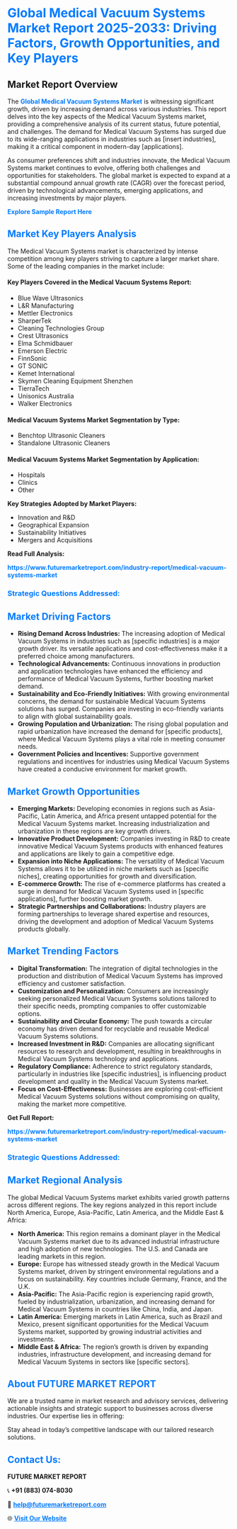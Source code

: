 <h1 style="color: #007BFF;">Global Medical Vacuum Systems Market Report 2025-2033: Driving Factors, Growth Opportunities, and Key Players</h1>

<section id="overview">
<h2>Market Report Overview</h2>
<p>The <a href="https://www.futuremarketreport.com/industry-report/medical-vacuum-systems-market" style="color: #007BFF; text-decoration: none;"><strong>Global Medical Vacuum Systems Market</strong></a> is witnessing significant growth, driven by increasing demand across various industries. This report delves into the key aspects of the Medical Vacuum Systems market, providing a comprehensive analysis of its current status, future potential, and challenges. The demand for Medical Vacuum Systems has surged due to its wide-ranging applications in industries such as [insert industries], making it a critical component in modern-day [applications].</p>
<p>As consumer preferences shift and industries innovate, the Medical Vacuum Systems market continues to evolve, offering both challenges and opportunities for stakeholders. The global market is expected to expand at a substantial compound annual growth rate (CAGR) over the forecast period, driven by technological advancements, emerging applications, and increasing investments by major players.</p>
</section>

<section id="overview">
<p><a href="https://www.futuremarketreport.com/request-sample/reportId=35328" style="color: #007BFF; text-decoration: none;"><strong>Explore Sample Report Here</strong></a></p>
</section>

<section id="key-players">
<h2 style="color: #007BFF;">Market Key Players Analysis</h2>
<p>The Medical Vacuum Systems market is characterized by intense competition among key players striving to capture a larger market share. Some of the leading companies in the market include:</p>
<h4>Key Players Covered in the Medical Vacuum Systems Report:</h4>
<ul><li>Blue Wave Ultrasonics</li><li>L&amp;R Manufacturing</li><li>Mettler Electronics</li><li>SharperTek</li><li>Cleaning Technologies Group</li><li>Crest Ultrasonics</li><li>Elma Schmidbauer</li><li>Emerson Electric</li><li>FinnSonic</li><li>GT SONIC</li><li>Kemet International</li><li>Skymen Cleaning Equipment Shenzhen</li><li>TierraTech</li><li>Unisonics Australia</li><li>Walker Electronics</li></ul>
<h4>Medical Vacuum Systems Market Segmentation by Type:</h4>
<ul><li>Benchtop Ultrasonic Cleaners</li><li>Standalone Ultrasonic Cleaners</li></ul>

<h4>Medical Vacuum Systems Market Segmentation by Application:</h4>
<ul><li>Hospitals</li><li>Clinics</li><li>Other</li></ul>
<p><strong>Key Strategies Adopted by Market Players:</strong></p>
<ul>
<li>Innovation and R&D</li>
<li>Geographical Expansion</li>
<li>Sustainability Initiatives</li>
<li>Mergers and Acquisitions</li>
</ul>
</section>

<section>
<p><strong>Read Full Analysis: </strong></p><a href="https://www.futuremarketreport.com/industry-report/medical-vacuum-systems-market" style="color: #007BFF; text-decoration: none;"><strong>https://www.futuremarketreport.com/industry-report/medical-vacuum-systems-market</strong></a>
<h3 style="color: #007BFF;">Strategic Questions Addressed:</h3>
</section>

<section id="driving-factors">
<h2 style="color: #007BFF;">Market Driving Factors</h2>
<ul>
<li><strong>Rising Demand Across Industries:</strong> The increasing adoption of Medical Vacuum Systems in industries such as [specific industries] is a major growth driver. Its versatile applications and cost-effectiveness make it a preferred choice among manufacturers.</li>
<li><strong>Technological Advancements:</strong> Continuous innovations in production and application technologies have enhanced the efficiency and performance of Medical Vacuum Systems, further boosting market demand.</li>
<li><strong>Sustainability and Eco-Friendly Initiatives:</strong> With growing environmental concerns, the demand for sustainable Medical Vacuum Systems solutions has surged. Companies are investing in eco-friendly variants to align with global sustainability goals.</li>
<li><strong>Growing Population and Urbanization:</strong> The rising global population and rapid urbanization have increased the demand for [specific products], where Medical Vacuum Systems plays a vital role in meeting consumer needs.</li>
<li><strong>Government Policies and Incentives:</strong> Supportive government regulations and incentives for industries using Medical Vacuum Systems have created a conducive environment for market growth.</li>
</ul>
</section>

<section id="growth-opportunities">
<h2 style="color: #007BFF;">Market Growth Opportunities</h2>
<ul>
<li><strong>Emerging Markets:</strong> Developing economies in regions such as Asia-Pacific, Latin America, and Africa present untapped potential for the Medical Vacuum Systems market. Increasing industrialization and urbanization in these regions are key growth drivers.</li>
<li><strong>Innovative Product Development:</strong> Companies investing in R&D to create innovative Medical Vacuum Systems products with enhanced features and applications are likely to gain a competitive edge.</li>
<li><strong>Expansion into Niche Applications:</strong> The versatility of Medical Vacuum Systems allows it to be utilized in niche markets such as [specific niches], creating opportunities for growth and diversification.</li>
<li><strong>E-commerce Growth:</strong> The rise of e-commerce platforms has created a surge in demand for Medical Vacuum Systems used in [specific applications], further boosting market growth.</li>
<li><strong>Strategic Partnerships and Collaborations:</strong> Industry players are forming partnerships to leverage shared expertise and resources, driving the development and adoption of Medical Vacuum Systems products globally.</li>
</ul>
</section>

<section id="trending-factors">
<h2 style="color: #007BFF;">Market Trending Factors</h2>
<ul>
<li><strong>Digital Transformation:</strong> The integration of digital technologies in the production and distribution of Medical Vacuum Systems has improved efficiency and customer satisfaction.</li>
<li><strong>Customization and Personalization:</strong> Consumers are increasingly seeking personalized Medical Vacuum Systems solutions tailored to their specific needs, prompting companies to offer customizable options.</li>
<li><strong>Sustainability and Circular Economy:</strong> The push towards a circular economy has driven demand for recyclable and reusable Medical Vacuum Systems solutions.</li>
<li><strong>Increased Investment in R&D:</strong> Companies are allocating significant resources to research and development, resulting in breakthroughs in Medical Vacuum Systems technology and applications.</li>
<li><strong>Regulatory Compliance:</strong> Adherence to strict regulatory standards, particularly in industries like [specific industries], is influencing product development and quality in the Medical Vacuum Systems market.</li>
<li><strong>Focus on Cost-Effectiveness:</strong> Businesses are exploring cost-efficient Medical Vacuum Systems solutions without compromising on quality, making the market more competitive.</li>
</ul>
</section>

<section>
<p><strong>Get Full Report: </strong></p><a href="https://www.futuremarketreport.com/industry-report/medical-vacuum-systems-market" style="color: #007BFF; text-decoration: none;"><strong>https://www.futuremarketreport.com/industry-report/medical-vacuum-systems-market</strong></a>
<h3 style="color: #007BFF;">Strategic Questions Addressed:</h3>
</section>


<section id="regional-analysis">
<h2 style="color: #007BFF;">Market Regional Analysis</h2>
<p>The global Medical Vacuum Systems market exhibits varied growth patterns across different regions. The key regions analyzed in this report include North America, Europe, Asia-Pacific, Latin America, and the Middle East & Africa:</p>
<ul>
<li><strong>North America:</strong> This region remains a dominant player in the Medical Vacuum Systems market due to its advanced industrial infrastructure and high adoption of new technologies. The U.S. and Canada are leading markets in this region.</li>
<li><strong>Europe:</strong> Europe has witnessed steady growth in the Medical Vacuum Systems market, driven by stringent environmental regulations and a focus on sustainability. Key countries include Germany, France, and the U.K.</li>
<li><strong>Asia-Pacific:</strong> The Asia-Pacific region is experiencing rapid growth, fueled by industrialization, urbanization, and increasing demand for Medical Vacuum Systems in countries like China, India, and Japan.</li>
<li><strong>Latin America:</strong> Emerging markets in Latin America, such as Brazil and Mexico, present significant opportunities for the Medical Vacuum Systems market, supported by growing industrial activities and investments.</li>
<li><strong>Middle East & Africa:</strong> The region’s growth is driven by expanding industries, infrastructure development, and increasing demand for Medical Vacuum Systems in sectors like [specific sectors].</li>
</ul>
</section>

<footer>
<h2 style="color: #007BFF;">About FUTURE MARKET REPORT</h2>
<p>We are a trusted name in market research and advisory services, delivering actionable insights and strategic support to businesses across diverse industries. Our expertise lies in offering:</p>

<p>Stay ahead in today’s competitive landscape with our tailored research solutions.</p>

<h2 style="color: #007BFF;">Contact Us:</h2>
<p><strong>FUTURE MARKET REPORT</strong></p>
<p>📞 <strong>+91 (883) 074-8030</strong></p>
<p>📧 <strong><a href="mailto:help@futuremarketreport.com" style="color: #007BFF;">help@futuremarketreport.com</a></strong></p>
<p>🌐 <strong><a href="https://www.futuremarketreport.com/" style="color: #007BFF;">Visit Our Website</a></strong></p>
</footer>